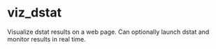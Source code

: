 # viz_dstat
Visualize dstat results on a web page.  Can optionally launch dstat and monitor results in real time.
